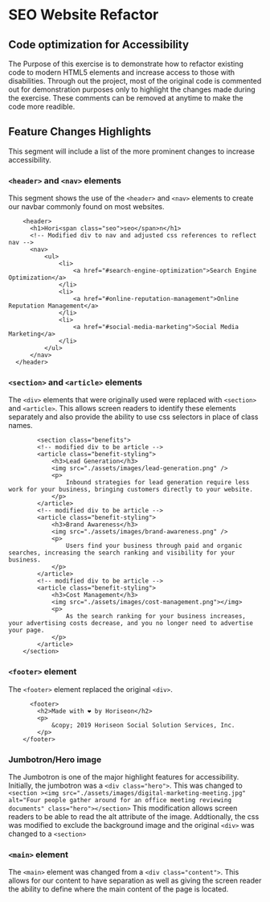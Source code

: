 # SEO Website Refactor

## Code optimization for Accessibility

The Purpose of this exercise is to demonstrate how to refactor existing code to modern HTML5 elements and increase access to those with disabilities.  Through out the project, most of the original code is commented out for demonstration purposes only to highlight the changes made during the exercise.  These comments can be removed at anytime to make the code more readible.

## Feature Changes Highlights

This segment will include a list of the more prominent changes to increase accessibility.

### `<header>` and `<nav>` elements
This segment shows the use of the `<header>` and `<nav>` elements to create our navbar commonly found on most websites.
  ``` 
      <header>
        <h1>Hori<span class="seo">seo</span>n</h1>
        <!-- Modified div to nav and adjusted css references to reflect nav -->
        <nav>
            <ul>
                <li>
                    <a href="#search-engine-optimization">Search Engine Optimization</a>
                </li>
                <li>
                    <a href="#online-reputation-management">Online Reputation Management</a>
                </li>
                <li>
                    <a href="#social-media-marketing">Social Media Marketing</a>
                </li>
            </ul>
        </nav>
    </header>
  ```
### `<section>` and `<article>` elements
The `<div>` elements that were originally used were replaced with `<section>` and `<article>`.  This allows screen readers to identify these elements separately and also provide the ability to use css selectors in place of class names.
``` 
        <section class="benefits">
        <!-- modified div to be article -->
        <article class="benefit-styling">
            <h3>Lead Generation</h3>
            <img src="./assets/images/lead-generation.png" />
            <p>
                Inbound strategies for lead generation require less work for your business, bringing customers directly to your website.
            </p>
        </article>
        <!-- modified div to be article -->
        <article class="benefit-styling">
            <h3>Brand Awareness</h3>
            <img src="./assets/images/brand-awareness.png" />
            <p>
                Users find your business through paid and organic searches, increasing the search ranking and visibility for your business.
            </p>
        </article>
        <!-- modified div to be article -->
        <article class="benefit-styling">
            <h3>Cost Management</h3>
            <img src="./assets/images/cost-management.png"></img>
            <p>
                As the search ranking for your business increases, your advertising costs decrease, and you no longer need to advertise your page.
            </p>
        </article>
    </section>
```
### `<footer>` element
The `<footer>` element replaced the original `<div>`.
``` 
      <footer>
        <h2>Made with ❤️️ by Horiseon</h2>
        <p>
            &copy; 2019 Horiseon Social Solution Services, Inc.
        </p>
    </footer>
```

### Jumbotron/Hero image
The Jumbotron is one of the major highlight features for accessibility.  Initially, the jumbotron was a `<div class="hero">`.  This was changed to
    ```  
        <section ><img src="./assets/images/digital-marketing-meeting.jpg" alt="Four people gather around for an office meeting reviewing documents" class="hero"></section>
    ```
This modification allows screen readers to be able to read the alt attribute of the image.  Addtionally, the css was modified to exclude the background image and the original `<div>` was changed to a `<section>`

### `<main>` element
The `<main>` element was changed from a `<div class="content">`.  This allows for our content to have separation as well as giving the screen reader the ability to define where the main content of the page is located.
